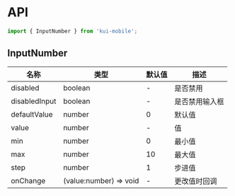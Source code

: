 # API

```jsx
import { InputNumber } from 'kui-mobile';
```

## InputNumber

| 名称          | 类型                   | 默认值 | 描述         |
| ------------- | ---------------------- | ------ | ------------ |
| disabled      | boolean                | -      | 是否禁用     |
| disabledInput | boolean                | -      | 是否禁用输入框   |
| defaultValue  | number                 | 0      | 默认值       |
| value         | number                 | -      | 值           |
| min           | number                 | 0      | 最小值       |
| max           | number                 | 10     | 最大值       |
| step          | number                 | 1      | 步进值       |
| onChange      | (value:number) => void | -      | 更改值时回调 |
